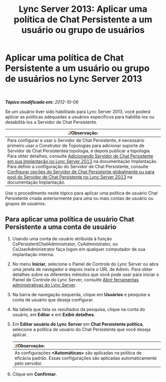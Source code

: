 ﻿---
title: 'Lync Server 2013: Aplicar uma política de Chat Persistente a um usuário ou grupo de usuários'
TOCTitle: Aplicar uma política de Chat Persistente a um usuário ou grupo de usuários
ms:assetid: 809ef4e0-8d42-4feb-b7c0-3995f39867a7
ms:mtpsurl: https://technet.microsoft.com/pt-br/library/JJ205038(v=OCS.15)
ms:contentKeyID: 49307273
ms.date: 05/19/2016
mtps_version: v=OCS.15
ms.translationtype: HT
---

# Aplicar uma política de Chat Persistente a um usuário ou grupo de usuários no Lync Server 2013

 

_**Tópico modificado em:** 2012-10-06_

Se um usuário tiver sido habilitado para Lync Server 2013, você poderá aplicar as políticas adequadas a usuários específicos para habilitá-los ou desabilitá-los a Servidor de Chat Persistente.

<table>
<thead>
<tr class="header">
<th><img src="images/Gg425756.note(OCS.15).gif" title="note" alt="note" />Observação:</th>
</tr>
</thead>
<tbody>
<tr class="odd">
<td>Para configurar e usar o Servidor de Chat Persistente, é necessário primeiro usar o Construtor de Topologias para adicionar suporte de Servidor de Chat Persistenteà topologia, e depois publicar a topologia. Para obter detalhes, consulte <a href="lync-server-2013-adding-persistent-chat-server-to-your-deployment.md">Adicionando Servidor de Chat Persistente em sua implantação no Lync Server 2013</a> na documentação Implantação.<br />
Para definir a configuração do Servidor de Chat Persistente, consulte <a href="lync-server-2013-configure-persistent-chat-server-options-globally-or-for-persistent-chat-server-pool.md">Configurar opções do Servidor de Chat Persistente globalmente ou para pool do Servidor de Chat Persistente no Lync Server 2013</a> na documentação Implantação.</td>
</tr>
</tbody>
</table>


Use o procedimento neste tópico para aplicar uma política de usuário Chat Persistente criada anteriormente para uma ou mais contas de usuário ou grupos de usuários.

## Para aplicar uma política de usuário Chat Persistente a uma conta de usuário

1.  Usando uma conta de usuário atribuída à função CsPersistentChatAdministrator, CsAdministrator, ou CsUserAdministrator faça logon em qualquer computador de sua implantação interna.

2.  No menu **Iniciar**, selecione o Painel de Controle do Lync Server ou abra uma janela de navegador e depois insira o URL de Admin. Para obter detalhes sobre os diferentes métodos que você pode usar para iniciar o Painel de Controle do Lync Server, consulte [Abrir ferramentas administrativas do Lync Server](lync-server-2013-open-lync-server-administrative-tools.md).

3.  Na barra de navegação esquerda, clique em **Usuários** e pesquise a conta de usuário que deseja configurar.

4.  Na tabela que lista os resultados da pesquisa, clique na conta do usuário, em **Editar** e em **Exibir detalhes**.

5.  Em **Editar usuário do Lync Server** em **Chat Persistente política**, selecione a política de usuário do Chat Persistente que você deseja aplicar.
    
    <table>
    <thead>
    <tr class="header">
    <th><img src="images/Gg425756.note(OCS.15).gif" title="note" alt="note" />Observação:</th>
    </tr>
    </thead>
    <tbody>
    <tr class="odd">
    <td>As configurações <strong>&lt;Automáticas&gt;</strong> são aplicadas na política de eficácia padrão. Essas configurações são aplicadas automaticamente pelo servidor.</td>
    </tr>
    </tbody>
    </table>


6.  Clique em **Confirmar**.

